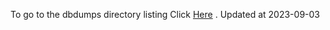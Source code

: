 To go to the dbdumps directory listing Click [Here](https://ipfs.io/ipfs/bafkreihv3lv2r6utvlhpdvtrio25pmmkuwhhvi7q7fx3av5e2tk5zzeo34) . Updated at 2023-09-03